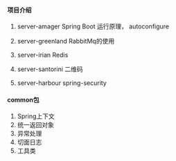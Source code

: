 #### 项目介绍
1. server-amager
Spring Boot 运行原理， autoconfigure

2. server-greenland
RabbitMq的使用

3. server-irian
Redis

4. server-santorini
二维码

5. server-harbour
spring-security

#### common包
1. Spring上下文
2. 统一返回对象
3. 异常处理
4. 切面日志
5. 工具类